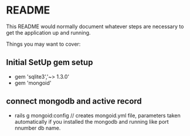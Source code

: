 # README

This README would normally document whatever steps are necessary to get the
application up and running.

Things you may want to cover:

## Initial SetUp gem setup

* gem 'sqlite3','~> 1.3.0'
* gem 'mongoid'

## connect mongodb and active record
* rails g mongoid:config // creates mongoid.yml file, parameters taken automatically if you installed the mongodb and running like port nnumber db name.
